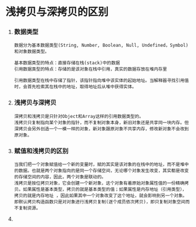 # 浅拷贝与深拷贝的区别

1. ### 数据类型

   ```
   数据分为基本数据类型(String, Number, Boolean, Null, Undefined，Symbol)和对象数据类型。
   
   基本数据类型的特点：直接存储在栈(stack)中的数据
   引用数据类型的特点：存储的是该对象在栈中引用，真实的数据存放在堆内存里
   
   引用数据类型在栈中存储了指针，该指针指向堆中该实体的起始地址。当解释器寻找引用值时，会首先检索其在栈中的地址，取得地址后从堆中获得实体。
   ```

   

2. ### 浅拷贝与深拷贝

   ```
   深拷贝和浅拷贝是只针对Object和Array这样的引用数据类型的。
   浅拷贝只复制指向某个对象的指针，而不复制对象本身，新旧对象还是共享同一块内存。但深拷贝会另外创造一个一模一样的对象，新对象跟原对象不共享内存，修改新对象不会改到原对象。
   ```

   

3. ### 赋值和浅拷贝的区别

   ```
   当我们把一个对象赋值给一个新的变量时，赋的其实是该对象的在栈中的地址，而不是堆中的数据。也就是两个对象指向的是同一个存储空间，无论哪个对象发生改变，其实都是改变的存储空间的内容，因此，两个对象是联动的。
   浅拷贝是按位拷贝对象，它会创建一个新对象，这个对象有着原始对象属性值的一份精确拷贝。如果属性是基本类型，拷贝的就是基本类型的值；如果属性是内存地址（引用类型），拷贝的就是内存地址 ，因此如果其中一个对象改变了这个地址，就会影响到另一个对象。即默认拷贝构造函数只是对对象进行浅拷贝复制(逐个成员依次拷贝)，即只复制对象空间而不复制资源。
   ```

   

4. 

